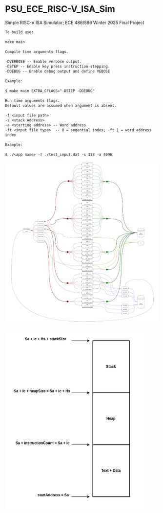 # PSU_ECE_RISC-V_ISA_Sim</br>
Simple RISC-V ISA Simulator; ECE 486/586 Winter 2025 Final Project</br>
```
To build use:

make main

Compile time arguments flags.

-DVERBOSE -- Enable verbose output.
-DSTEP -- Enable key press instruction stepping.
-DDEBUG -- Enable debug output and define VEBOSE

Example:

$ make main EXTRA_CFLAGS="-DSTEP -DDEBUG"

Run time arguments flags.
Default values are assumed when argument is absent.

-f <input file path> 
-s <stack Address>
-a <starting address> -- Word address
-ft <input file type>  -- 0 = seqential index, -ft 1 = word address index

Example:

$ ./<app name> -f ./test_input.dat -s 128 -a 4096 
```

![Alt text](docs/main_map.png)

![Alt text](docs/memStruct.png)


